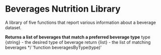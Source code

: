# **Beverages Nutrition Library**
A library of five functions that report various information about a beverage dataset.

**Returns a list of beverages that match a preferred beverage type**
type {string} - the desired type of beverage
return {list} - the list of matching beverages
*/
'function beveragesByType(type)'
